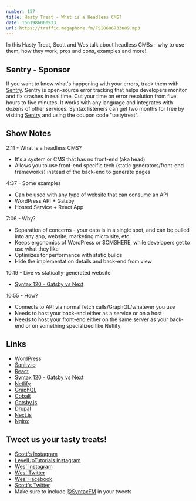 ```yaml
---
number: 157
title: Hasty Treat - What is a Headless CMS?
date: 1561986000933
url: https://traffic.megaphone.fm/FSI8606733089.mp3
---
```


In this Hasty Treat, Scott and Wes talk about headless CMSs - why to use them, how they work, pros and cons, examples and more!

## Sentry - Sponsor

If you want to know what's happening with your errors, track them with [Sentry](https://sentry.io/). Sentry is open-source error tracking that helps developers monitor and fix crashes in real time. Cut your time on error resolution from five hours to five minutes. It works with any language and integrates with dozens of other services. Syntax listeners can get two months for free by visiting [Sentry](https://sentry.io/) and using the coupon code "tastytreat".

## Show Notes

2:11 - What is a headless CMS?

* It's a system or CMS that has no front-end (aka head)
* Allows you to use front-end specific tech (static generators/front-end frameworks) instead of the back-end to generate pages

4:37 - Some examples

* Can be used with any type of website that can consume an API
* WordPress API + Gatsby
* Hosted Service + React App 

7:06 - Why?

* Separation of concerns - your data is in a single spot, and can be pulled into any app, website, marketing micro site, etc. 
* Keeps ergonomics of WordPress or $CMSHERE, while developers get to use what they like
* Optimizes for performance with static builds
* Hide the implementation details and back-end from view

10:19 - Live vs statically-generated website

* [Syntax 120 - Gatsby vs Next](https://syntax.fm/show/120/gatsby-vs-next)

10:55 - How?

* Connects to API via normal fetch calls/GraphQL/whatever you use
* Needs to host your back-end either as a service or on a host
* Needs to host your front-end either on the same server as your back-end or on something specialized like Netlify

## Links
* [WordPress](https://wordpress.org/)
* [Sanity.io](https://www.sanity.io/)
* [React](https://reactjs.org/)
* [Syntax 120 - Gatsby vs Next](https://syntax.fm/show/120/gatsby-vs-next)
* [Netlify](https://www.netlify.com/)
* [GraphQL](https://graphql.org/)
* [Cobalt](https://www.cobalt.net/)
* [Gatsby.js](https://www.gatsbyjs.org/)
* [Drupal](https://www.drupal.org/)
* [Next.js](https://nextjs.org/)
* [Nginx](https://www.nginx.com/)

## Tweet us your tasty treats!
* [Scott's Instagram](https://www.instagram.com/stolinski/)
* [LevelUpTutorials Instagram](https://www.instagram.com/LevelUpTutorials/)
* [Wes' Instagram](https://www.instagram.com/wesbos/)
* [Wes' Twitter](https://twitter.com/wesbos)
* [Wes' Facebook](https://www.facebook.com/wesbos.developer)
* [Scott's Twitter](https://twitter.com/stolinski)
* Make sure to include [@SyntaxFM](https://twitter.com/SyntaxFM) in your tweets
